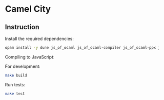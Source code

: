 # Camel City

## Instruction

Install the required dependencies:

```bash
opam install -y dune js_of_ocaml js_of_ocaml-compiler js_of_ocaml-ppx js_of_ocaml-lwt ounit yojson
```
  
Compiling to JavaScript:

For development: 

```bash
make build
```

Run tests:

```bash
make test
```

